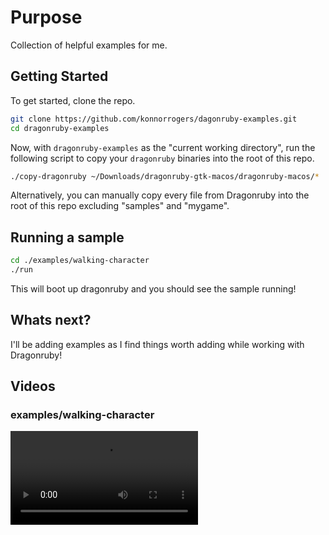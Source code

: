 # Purpose

Collection of helpful examples for me.

## Getting Started

To get started, clone the repo.

```bash
git clone https://github.com/konnorrogers/dagonruby-examples.git
cd dragonruby-examples
```

Now, with `dragonruby-examples` as the "current working directory", run the following script to copy your `dragonruby` binaries into the root of this repo.

```bash
./copy-dragonruby ~/Downloads/dragonruby-gtk-macos/dragonruby-macos/*
```

Alternatively, you can manually copy every file from Dragonruby into the root of this repo excluding "samples" and "mygame".

## Running a sample

```bash
cd ./examples/walking-character
./run
```

This will boot up dragonruby and you should see the sample running!

## Whats next?

I'll be adding examples as I find things worth adding while working with Dragonruby!

## Videos

### examples/walking-character

![Video of a character walking in DragonRuby](example-videos/walking-character.mp4)
